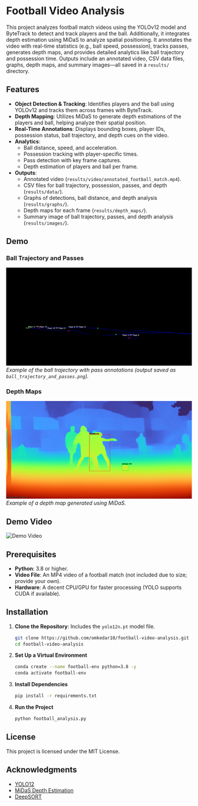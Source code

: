 # Football Video Analysis

This project analyzes football match videos using the YOLOv12 model and ByteTrack to detect and track players and the ball. Additionally, it integrates depth estimation using MiDaS to analyze spatial positioning. It annotates the video with real-time statistics (e.g., ball speed, possession), tracks passes, generates depth maps, and provides detailed analytics like ball trajectory and possession time. Outputs include an annotated video, CSV data files, graphs, depth maps, and summary images—all saved in a `results/` directory.

## Features
- **Object Detection & Tracking**: Identifies players and the ball using YOLOv12 and tracks them across frames with ByteTrack.
- **Depth Mapping**: Utilizes MiDaS to generate depth estimations of the players and ball, helping analyze their spatial position.
- **Real-Time Annotations**: Displays bounding boxes, player IDs, possession status, ball trajectory, and depth cues on the video.
- **Analytics**:
  - Ball distance, speed, and acceleration.
  - Possession tracking with player-specific times.
  - Pass detection with key frame captures.
  - Depth estimation of players and ball per frame.
- **Outputs**:
  - Annotated video (`results/video/annotated_football_match.mp4`).
  - CSV files for ball trajectory, possession, passes, and depth (`results/data/`).
  - Graphs of detections, ball distance, and depth analysis (`results/graphs/`).
  - Depth maps for each frame (`results/depth_maps/`).
  - Summary image of ball trajectory, passes, and depth analysis (`results/images/`).

## Demo
### Ball Trajectory and Passes
![Ball Trajectory](sample/ball_trajectory_and_passes.png)  
*Example of the ball trajectory with pass annotations (output saved as `ball_trajectory_and_passes.png`).*

### Depth Maps
![Depth Map](sample/depth_frame_0031.png)  
*Example of a depth map generated using MiDaS.*

## Demo Video
![Demo Video](sample/demo.gif)

## Prerequisites
- **Python**: 3.8 or higher.
- **Video File**: An MP4 video of a football match (not included due to size; provide your own).
- **Hardware**: A decent CPU/GPU for faster processing (YOLO supports CUDA if available).

## Installation
1. **Clone the Repository**: Includes the `yolo12n.pt` model file.
   ```bash
   git clone https://github.com/omkedar10/football-video-analysis.git
   cd football-video-analysis
   ```

2. **Set Up a Virtual Environment**
   ```bash
   conda create --name football-env python=3.8 -y
   conda activate football-env
   ```

3. **Install Dependencies**
   ```bash
   pip install -r requirements.txt
   ```

4. **Run the Project**
   ```bash
   python football_analysis.py
   ```

## License
This project is licensed under the MIT License.

## Acknowledgments
- [YOLO12](https://github.com/sunsmarterjie/yolov12)
- [MiDaS Depth Estimation](https://github.com/intel-isl/MiDaS)
- [DeepSORT](https://github.com/nwojke/deep_sort)

